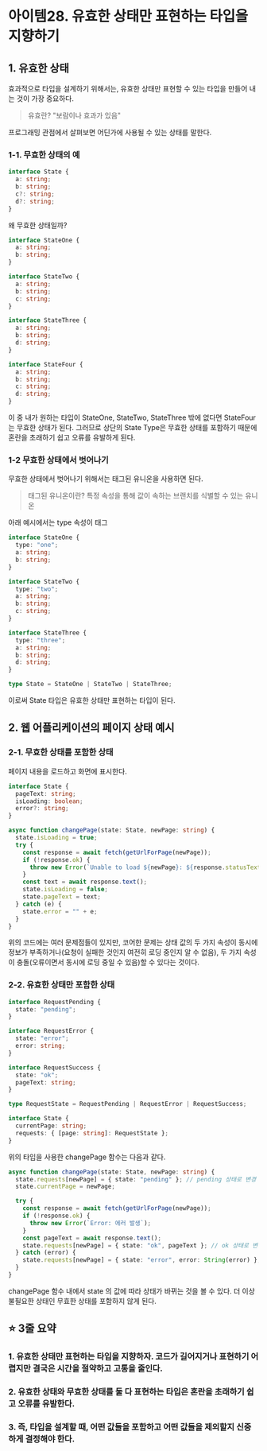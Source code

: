 # **아이템28. 유효한 상태만 표현하는 타입을 지향하기**

## 1. 유효한 상태

효과적으로 타입을 설계하기 위해서는, 유효한 상태만 표현할 수 있는 타입을 만들어 내는 것이 가장 중요하다.

> 유효란?
> "보람이나 효과가 있음"

프로그래밍 관점에서 살펴보면 어딘가에 사용될 수 있는 상태를 말한다.

### 1-1. 무효한 상태의 예

```ts
interface State {
  a: string;
  b: string;
  c?: string;
  d?: string;
}
```

왜 무효한 상태일까?

```ts
interface StateOne {
  a: string;
  b: string;
}

interface StateTwo {
  a: string;
  b: string;
  c: string;
}

interface StateThree {
  a: string;
  b: string;
  d: string;
}

interface StateFour {
  a: string;
  b: string;
  c: string;
  d: string;
}
```

이 중 내가 원하는 타입이 StateOne, StateTwo, StateThree 밖에 없다면 StateFour는 무효한 상태가 된다. 그러므로 상단의 State Type은 무효한 상태를 포함하기 때문에 혼란을 초래하기 쉽고 오류를 유발하게 된다.

### 1-2 무효한 상태에서 벗어나기

무효한 상태에서 벗어나기 위해서는 태그된 유니온을 사용하면 된다.

> 태그된 유니온이란?
> 특정 속성을 통해 값이 속하는 브랜치를 식별할 수 있는 유니온

아래 예시에서는 type 속성이 태그

```ts
interface StateOne {
  type: "one";
  a: string;
  b: string;
}

interface StateTwo {
  type: "two";
  a: string;
  b: string;
  c: string;
}

interface StateThree {
  type: "three";
  a: string;
  b: string;
  d: string;
}

type State = StateOne | StateTwo | StateThree;
```

이로써 State 타입은 유효한 상태만 표현하는 타입이 된다.

## 2. 웹 어플리케이션의 페이지 상태 예시

### 2-1. 무효한 상태를 포함한 상태

페이지 내용을 로드하고 화면에 표시한다.

```ts
interface State {
  pageText: string;
  isLoading: boolean;
  error?: string;
}

async function changePage(state: State, newPage: string) {
  state.isLoading = true;
  try {
    const response = await fetch(getUrlForPage(newPage));
    if (!response.ok) {
      throw new Error(`Unable to load ${newPage}: ${response.statusText}`);
    }
    const text = await response.text();
    state.isLoading = false;
    state.pageText = text;
  } catch (e) {
    state.error = "" + e;
  }
}
```

위의 코드에는 여러 문제점들이 있지만, 코어한 문제는 상태 값의 두 가지 속성이 동시에 정보가 부족하거나(요청이 실패한 것인지 여전히 로딩 중인지 알 수 없음), 두 가지 속성이 충돌(오류이면서 동시에 로딩 중일 수 있음)할 수 있다는 것이다.

### 2-2. 유효한 상태만 포함한 상태

```ts
interface RequestPending {
  state: "pending";
}

interface RequestError {
  state: "error";
  error: string;
}

interface RequestSuccess {
  state: "ok";
  pageText: string;
}

type RequestState = RequestPending | RequestError | RequestSuccess;

interface State {
  currentPage: string;
  requests: { [page: string]: RequestState };
}
```

위의 타입을 사용한 changePage 함수는 다음과 같다.

```ts
async function changePage(state: State, newPage: string) {
  state.requests[newPage] = { state: "pending" }; // pending 상태로 변경
  state.currentPage = newPage;

  try {
    const response = await fetch(getUrlForPage(newPage));
    if (!response.ok) {
      throw new Error(`Error: 에러 발생`);
    }
    const pageText = await response.text();
    state.requests[newPage] = { state: "ok", pageText }; // ok 상태로 변경
  } catch (error) {
    state.requests[newPage] = { state: "error", error: String(error) }; // error 상태로 변경
  }
}
```

changePage 함수 내에서 state 의 값에 따라 상태가 바뀌는 것을 볼 수 있다. 더 이상 불필요한 상태인 무효한 상태를 포함하지 않게 된다.

## ⭐️ 3줄 요약

### 1. 유효한 상태만 표현하는 타입을 지향하자. 코드가 길어지거나 표현하기 어렵지만 결국은 시간을 절약하고 고통을 줄인다.

### 2. 유효한 상태와 무효한 상태를 둘 다 표현하는 타입은 혼란을 초래하기 쉽고 오류를 유발한다.

### 3. 즉, 타입을 설계할 때, 어떤 값들을 포함하고 어떤 값들을 제외할지 신중하게 결정해야 한다.
